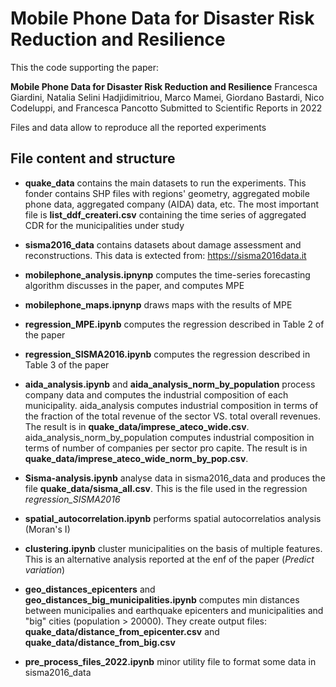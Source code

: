 # Mobile Phone Data for Disaster Risk Reduction and Resilience

This the code supporting the paper:

**Mobile Phone Data for Disaster Risk Reduction and Resilience**
Francesca Giardini, Natalia Selini Hadjidimitriou, Marco Mamei, Giordano Bastardi, Nico Codeluppi, and Francesca Pancotto
Submitted to Scientific Reports in 2022

Files and data allow to reproduce all the reported experiments


## File content and structure

- **quake_data** contains the main datasets to run the experiments. This fonder contains SHP files with regions' geometry, aggregated mobile phone data, aggregated company (AIDA) data, etc.
The most important file is **list_ddf_createri.csv** containing the time series of aggregated CDR for the municipalities under study

- **sisma2016_data** contains datasets about damage assessment and reconstructions. This data is extected from: https://sisma2016data.it


- **mobilephone_analysis.ipnynp** computes the time-series forecasting algorithm discusses in the paper, and computes MPE

- **mobilephone_maps.ipnynp** draws maps with the results of MPE

- **regression_MPE.ipynb** computes the regression described in Table 2 of the paper

- **regression_SISMA2016.ipynb** computes the regression described in Table 3 of the paper

- **aida_analysis.ipynb** and **aida_analysis_norm_by_population** process company data and computes the industrial composition of each municipality. aida_analysis computes industrial composition in terms of the fraction of the total revenue of the sector VS. total overall revenues. The result is in **quake_data/imprese_ateco_wide.csv**. aida_analysis_norm_by_population computes industrial composition in terms of number of companies per sector pro capite. The result is in **quake_data/imprese_ateco_wide_norm_by_pop.csv**.

- **Sisma-analysis.ipynb** analyse data in sisma2016_data and produces the file **quake_data/sisma_all.csv**. This is the file used in the regression *regression_SISMA2016*

- **spatial_autocorrelation.ipynb** performs spatial autocorrelatios analysis (Moran's I)

- **clustering.ipynb** cluster municipalities on the basis of multiple features. This is an alternative analysis reported at the enf of the paper (*Predict variation*)

- **geo_distances_epicenters** and **geo_distances_big_municipalities.ipynb** computes min distances between municipalies and earthquake epicenters and municipalities and "big" cities (population > 20000). They create output files: **quake_data/distance_from_epicenter.csv** and **quake_data/distance_from_big.csv**

- **pre_process_files_2022.ipynb** minor utility file to format some data in sisma2016_data






